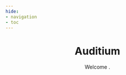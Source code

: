 ```yaml
---
hide:
- navigation
- toc
---
```


<style>

/* .md-content__button.md-icon {
	display: none;
} */

.hero-content-flex {
	bottom: 5px;
}

</style>

<div class="main">
	<header class="section">
		<div class="container-global">
			<div class="section-wrapper">
				<div class="hero-content-flex">
					<div class="hero-left">
						<h1 class="hero-heading">Auditium</h1>
						<p class="hero-subtext">Welcome .</p>
						<p class="hero-subtext"> </p>
					</div>
					<div class="hero-right">
						<!-- Animated Hero Background -->
						<div class="animated-hero-section" style="height: 100%; min-height: auto; background: transparent;">
							<canvas id="homepage-hero" class="animated-hero-canvas"></canvas>
							<div class="animated-hero-vignette"></div>
						</div>
					</div>
				</div>
			</div>
		</div>
	</header>
	<!-- <section class="section">
		<div class="container-global">
			<div class="section-wrapper">
				<div class="flexbox-2-col">
					<div class="flex-card-child">
						<div class="flex-card-item header-item">
							<div class="product-list-header"><img width="24px" src="img/home/build-icon.png" loading="lazy" alt="">
								<h3 class="heading-h3 margin-none">SOLUTIONS</h3>
							</div>
							<p class="feature-paragraph">Scalable Security Solutions for Every Stage of Your Web3 Lifecycle.</p>
						</div>
						<a href="https://docs.agglayer.dev" class="flex-card-item w-inline-block">
							<div class="product-list-item-header">
								<div class="feature-card-heading">Agglayer</div>
								<div class="arrow-embed w-embed"><svg xmlns="http://www.w3.org/2000/svg" display="block" width="100%" height="auto" viewbox="0 0 16 17" fill="none">
										<path d="M9.98805 5.70133L3.41071 12.2787L4.58922 13.4572L11.1666 6.87976V12.2013H12.8333V4.03467H4.66665V5.70133H9.98805Z" fill="currentColor"></path>
									</svg></div>
								<div class="status-tag">LIVE</div>
							</div>
							<p class="feature-paragraph">Agglayer solves blockchain fragmentation by enabling sovereign chains to securely share liquidity, users, and state.</p>
						</a>
						<a href="pos" class="flex-card-item w-inline-block">
							<div class="product-list-item-header">
								<div class="feature-card-heading">Polygon PoS</div>
								<div class="arrow-embed w-embed"><svg xmlns="http://www.w3.org/2000/svg" display="block" width="100%" height="auto" viewbox="0 0 16 17" fill="none">
										<path d="M9.98805 5.70133L3.41071 12.2787L4.58922 13.4572L11.1666 6.87976V12.2013H12.8333V4.03467H4.66665V5.70133H9.98805Z" fill="currentColor"></path>
									</svg></div>
								<div class="status-tag">LIVE</div>
							</div>
							<p class="feature-paragraph">Deploy a dApp on the widely adopted Polygon Proof-of-Stake protocol, an EVM-compatible environment optimized for high throughput and low transaction fees.</p>
						</a>
						<a href="zkEVM" class="flex-card-item w-inline-block">
							<div class="product-list-item-header">
								<div class="feature-card-heading">Polygon zkEVM</div>
								<div class="arrow-embed w-embed"><svg xmlns="http://www.w3.org/2000/svg" display="block" width="100%" height="auto" viewbox="0 0 16 17" fill="none">
										<path d="M9.98805 5.70133L3.41071 12.2787L4.58922 13.4572L11.1666 6.87976V12.2013H12.8333V4.03467H4.66665V5.70133H9.98805Z" fill="currentColor"></path>
									</svg></div>
								<div class="status-tag">LIVE</div>
							</div>
							<p class="feature-paragraph">Deploy a dApp or build infrastructure on zkEVM, an EVM-equivalent ZK rollup designed for security.</p>
						</a>
						<a href="https://docs.agglayer.dev/cdk/" class="flex-card-item w-inline-block">
							<div class="product-list-item-header">
								<div class="feature-card-heading">Agglayer CDK</div>
								<div class="arrow-embed w-embed"><svg xmlns="http://www.w3.org/2000/svg" display="block" width="100%" height="auto" viewbox="0 0 16 17" fill="none">
										<path d="M9.98805 5.70133L3.41071 12.2787L4.58922 13.4572L11.1666 6.87976V12.2013H12.8333V4.03467H4.66665V5.70133H9.98805Z" fill="currentColor"></path>
									</svg></div>
								<div class="status-tag">LIVE</div>
							</div>
							<p class="feature-paragraph">Build and test a zero-knowledge Layer 2 blockchain on Ethereum. Learn about validium and rollup modes, custom native gas tokens, and more.</p>
						</a>
					</div>
					<div class="flex-card-child">
						<div class="flex-card-item header-item">
							<div class="product-list-header"><img width="24px" src="img/home/learn-icon.png" loading="lazy" alt="">
								<h3 class="heading-h3 margin-none">RESOURCES</h3>
							</div>
							<p class="feature-paragraph">Technical Documentation & Resources for Web3 Security Researchers.</p>
						</div>
						<a href="https://docs.agglayer.dev" class="flex-card-item w-inline-block">
							<div class="product-list-item-header">
								<div class="feature-card-heading">Agglayer</div>
								<div class="arrow-embed w-embed"><svg xmlns="http://www.w3.org/2000/svg" display="block" width="100%" height="auto" viewbox="0 0 16 17" fill="none">
										<path d="M9.98805 5.70133L3.41071 12.2787L4.58922 13.4572L11.1666 6.87976V12.2013H12.8333V4.03467H4.66665V5.70133H9.98805Z" fill="currentColor"></path>
									</svg></div>
							</div>
							<p class="feature-paragraph">Introducing the multi-chain Agglayer: what it is and how it works.</p>
						</a>
						<a href="innovation-design" class="flex-card-item w-inline-block">
							<div class="product-list-item-header">
								<div class="feature-card-heading">Innovation & design</div>
								<div class="arrow-embed w-embed"><svg xmlns="http://www.w3.org/2000/svg" display="block" width="100%" height="auto" viewbox="0 0 16 17" fill="none">
										<path d="M9.98805 5.70133L3.41071 12.2787L4.58922 13.4572L11.1666 6.87976V12.2013H12.8333V4.03467H4.66665V5.70133H9.98805Z" fill="currentColor"></path>
									</svg></div>
							</div>
							<p class="feature-paragraph"> Resources focused on both current and future Polygon technologies. It features detailed guides, foundational concepts, and previews of upcoming innovations. </p>
						</a>
						<a href="cdk/architecture/type-1-prover/intro-t1-prover" class="flex-card-item w-inline-block">
							<div class="product-list-item-header">
								<div class="feature-card-heading">Type 1 prover</div>
								<div class="arrow-embed w-embed"><svg xmlns="http://www.w3.org/2000/svg" display="block" width="100%" height="auto" viewbox="0 0 16 17" fill="none">
										<path d="M9.98805 5.70133L3.41071 12.2787L4.58922 13.4572L11.1666 6.87976V12.2013H12.8333V4.03467H4.66665V5.70133H9.98805Z" fill="currentColor"></path>
									</svg></div>
							</div>
							<p class="feature-paragraph">The Polygon type 1 proving component used for creating proofs on your ZK-EVM chain.</p>
						</a>
						<a href="./innovation-design/plonky" class="flex-card-item w-inline-block">
							<div class="product-list-item-header">
								<div class="feature-card-heading">Plonky 2 & 3</div>
								<div class="arrow-embed w-embed"><svg xmlns="http://www.w3.org/2000/svg" display="block" width="100%" height="auto" viewbox="0 0 16 17" fill="none">
										<path d="M9.98805 5.70133L3.41071 12.2787L4.58922 13.4572L11.1666 6.87976V12.2013H12.8333V4.03467H4.66665V5.70133H9.98805Z" fill="currentColor"></path>
									</svg></div>
							</div>
							<p class="feature-paragraph">Keep up with our latest cryptographic developments with the Plonky 2 & 3 libraries.</p>
						</a>
						<a href="innovation-design/polygon-protocols" class="flex-card-item last-item  w-inline-block">
							<div class="product-list-item-header">
								<div class="feature-card-heading">Polygon protocols</div>
								<div class="arrow-embed w-embed"><svg xmlns="http://www.w3.org/2000/svg" display="block" width="100%" height="auto" viewbox="0 0 16 17" fill="none">
										<path d="M9.98805 5.70133L3.41071 12.2787L4.58922 13.4572L11.1666 6.87976V12.2013H12.8333V4.03467H4.66665V5.70133H9.98805Z" fill="currentColor"></path>
									</svg></div>
							</div>
							<p class="feature-paragraph">The Polygon protocol that’s best for you. A guide and decision matrix designed to empower users to navigate the evolving world of decentralization.</p>
						</a>
					</div>
				</div>
			</div>
		</div>
	</section> -->
	<!-- <section class="section">
		<div class="container-global">
			<div class="section-wrapper">
				<div class="stats-section">
					<div class="section-header-wrapper">
						<h2 class="heading-h2">Auditium by the Numbers</h2>
					</div>
					<div class="stats-grid">
						<div class="stat-item">
							<div class="stat-number">50+</div>
							<div class="stat-label">High/Crits Found</div>
						</div>
						<div class="stat-item">
							<div class="stat-number">20+</div>
							<div class="stat-label">Audits</div>
						</div>
						<div class="stat-item">
							<div class="stat-number">$1B+</div>
							<div class="stat-label">TVL Secured</div>
						</div>
					</div>
				</div>
			</div>
		</div>
	</section> -->
	<!-- Trusted Clients Section -->
	<!-- <section class="section">
		<div class="container-global">
			<div class="section-wrapper">
				<div class="clients-section">
					<div class="section-header-wrapper">
						<h2 class="heading-h2">Trusted By</h2>
					</div>
					<div class="clients-logo-scroll">
						<div class="clients-track">
							<div class="client-logo">
								<img src="img/clients/ethereum.svg" alt="Ethereum" loading="lazy">
							</div>
							<div class="client-logo">
								<img src="img/clients/polygon.png" alt="Polygon" loading="lazy">
							</div>
							<div class="client-logo">
								<img src="img/clients/arbitrum.svg" alt="Arbitrum" loading="lazy">
							</div>
							<div class="client-logo">
								<img src="img/clients/optimism.svg" alt="Optimism" loading="lazy">
							</div>
							<div class="client-logo">
								<img src="img/clients/uniswap.svg" alt="Uniswap" loading="lazy">
							</div>
							<div class="client-logo">
								<img src="img/clients/aave.svg" alt="Aave" loading="lazy">
							</div>
							<div class="client-logo">
								<img src="img/clients/ethereum.svg" alt="Ethereum" loading="lazy">
							</div>
							<div class="client-logo">
								<img src="img/clients/polygon.png" alt="Polygon" loading="lazy">
							</div>
							<div class="client-logo">
								<img src="img/clients/arbitrum.svg" alt="Arbitrum" loading="lazy">
							</div>
							<div class="client-logo">
								<img src="img/clients/optimism.svg" alt="Optimism" loading="lazy">
							</div>
							<div class="client-logo">
								<img src="img/clients/uniswap.svg" alt="Uniswap" loading="lazy">
							</div>
							<div class="client-logo">
								<img src="img/clients/aave.svg" alt="Aave" loading="lazy">
							</div>
							<div class="client-logo">
								<img src="img/clients/ethereum.svg" alt="Ethereum" loading="lazy">
							</div>
							<div class="client-logo">
								<img src="img/clients/polygon.png" alt="Polygon" loading="lazy">
							</div>
							<div class="client-logo">
								<img src="img/clients/arbitrum.svg" alt="Arbitrum" loading="lazy">
							</div>
							<div class="client-logo">
								<img src="img/clients/optimism.svg" alt="Optimism" loading="lazy">
							</div>
							<div class="client-logo">
								<img src="img/clients/uniswap.svg" alt="Uniswap" loading="lazy">
							</div>
							<div class="client-logo">
								<img src="img/clients/aave.svg" alt="Aave" loading="lazy">
							</div>
						</div>
					</div>
				</div>
			</div>
		</div>
	</section>
	<section class="section">
		<div class="container-global">
			<div class="section-wrapper">
				<div class="home-dev-resources">
					<div class="section-header-wrapper">
						<h2 class="heading-h2">Developer resources</h2>
						<p class="home-section-subtext">For developers who know what they want to build and are ready to go.</p>
					</div>
					<div class="flexbox">
						<a href="/tools/" class="home-feature-card w-inline-block"><img src="img/home/build.png" loading="lazy" alt="" class="feature-icon">
							<div class="feature-content">
								<div class="feature-content-wrapper">
									<div class="feature-content-name">Developer tools</div>
									<div class="arrow-embed w-embed"><svg xmlns="http://www.w3.org/2000/svg" display="block" width="100%" height="auto" viewbox="0 0 16 17" fill="none">
											<path d="M9.98805 5.70133L3.41071 12.2787L4.58922 13.4572L11.1666 6.87976V12.2013H12.8333V4.03467H4.66665V5.70133H9.98805Z" fill="currentColor"></path>
										</svg></div>
								</div>
								<p class="paragraph-small">RPC providers, faucets, data indexing, Web3 dApp development SDKs, block explorers, storage, and more.</p>
							</div>
						</a>
						<a href="./zkEVM/how-to/write-contract" class="home-feature-card w-inline-block"><img src="img/home/tutorial.svg" loading="lazy" alt="" class="feature-icon">
							<div class="feature-content">
								<div class="feature-content-wrapper">
									<div class="feature-content-name">Write a zkEVM contract</div>
									<div class="arrow-embed w-embed"><svg xmlns="http://www.w3.org/2000/svg" display="block" width="100%" height="auto" viewbox="0 0 16 17" fill="none">
											<path d="M9.98805 5.70133L3.41071 12.2787L4.58922 13.4572L11.1666 6.87976V12.2013H12.8333V4.03467H4.66665V5.70133H9.98805Z" fill="currentColor"></path>
										</svg></div>
								</div>
								<p class="paragraph-small">Step-by-step guidance for writing smart contracts with zkEVM.</p>
							</div>
						</a>
						<a href="https://ecosystem.polygon.technology/spn/explore/?search=&competency=&chain=" class="home-feature-card w-inline-block"><img src="img/home/network.svg" loading="lazy" alt="" class="feature-icon">
							<div class="feature-content">
								<div class="feature-content-wrapper">
									<div class="feature-content-name">Solution Provider Network</div>
									<div class="arrow-embed w-embed"><svg xmlns="http://www.w3.org/2000/svg" display="block" width="100%" height="auto" viewbox="0 0 16 17" fill="none">
											<path d="M9.98805 5.70133L3.41071 12.2787L4.58922 13.4572L11.1666 6.87976V12.2013H12.8333V4.03467H4.66665V5.70133H9.98805Z" fill="currentColor"></path>
										</svg></div>
								</div>
								<p class="paragraph-small">Searchable catalog of tooling and infrastructure for developers.</p>
							</div>
						</a>
					</div>
				</div>
			</div>
		</div>
	</section>
	<section class="section">
		<div class="container-global">
			<div class="section-wrapper">
				<div class="home-dev-resources">
					<div class="section-header-wrapper">
						<h2 class="heading-h2">Quickstart</h2>
						<p class="home-section-subtext">Are you ready to start building?</p>
					</div>
					<div class="flexbox">
						<a href="https://docs.agglayer.dev/cdk/cdk-opgeth/local-guide/" class="home-feature-card w-inline-block"><img src="img/logo.svg" loading="lazy" alt="" class="feature-icon">
							<div class="feature-content-wrapper">
								<div class="feature-content-name">Agglayer CDK: Deploy a local test rollup</div>
								<div class="arrow-embed w-embed"><svg xmlns="http://www.w3.org/2000/svg" display="block" width="100%" height="auto" viewbox="0 0 16 17" fill="none">
										<path d="M9.98805 5.70133L3.41071 12.2787L4.58922 13.4572L11.1666 6.87976V12.2013H12.8333V4.03467H4.66665V5.70133H9.98805Z" fill="currentColor"></path>
									</svg></div>
							</div>
						</a>
						<a href="zkEVM/how-to/using-hardhat/" class="home-feature-card w-inline-block"><img src="img/logo.svg" loading="lazy" alt="" class="feature-icon">
							<div class="feature-content">
								<div class="feature-content-wrapper">
									<div class="feature-content-name">Polygon zkEVM: Deploy a smart contract to the zkEVM Cardona testnet</div>
									<div class="arrow-embed w-embed"><svg xmlns="http://www.w3.org/2000/svg" display="block" width="100%" height="auto" viewbox="0 0 16 17" fill="none">
											<path d="M9.98805 5.70133L3.41071 12.2787L4.58922 13.4572L11.1666 6.87976V12.2013H12.8333V4.03467H4.66665V5.70133H9.98805Z" fill="currentColor"></path>
										</svg></div>
								</div>
							</div>
						</a>
						<a href="pos/get-started/building-on-polygon/" class="home-feature-card w-inline-block"><img src="img/logo.svg" loading="lazy" alt="" class="feature-icon">
							<div class="feature-content-wrapper">
								<div class="feature-content-name">Polygon PoS: Build a new web3 dApp</div>
								<div class="arrow-embed w-embed"><svg xmlns="http://www.w3.org/2000/svg" display="block" width="100%" height="auto" viewbox="0 0 16 17" fill="none">
										<path d="M9.98805 5.70133L3.41071 12.2787L4.58922 13.4572L11.1666 6.87976V12.2013H12.8333V4.03467H4.66665V5.70133H9.98805Z" fill="currentColor"></path>
									</svg></div>
							</div>
						</a>
					</div>
					<div class="flexbox items-4">
						<a href="/pos/how-to/bridging/ethereum-polygon/portal-ui/" class="home-feature-card w-inline-block"><img src="img/logo.svg" loading="lazy" alt="" class="feature-icon">
							<div class="feature-content-wrapper">
								<div class="feature-content-name">Polygon PoS: Bridge tokens and send interlayer messages</div>
								<div class="arrow-embed w-embed"><svg xmlns="http://www.w3.org/2000/svg" display="block" width="100%" height="auto" viewbox="0 0 16 17" fill="none">
										<path d="M9.98805 5.70133L3.41071 12.2787L4.58922 13.4572L11.1666 6.87976V12.2013H12.8333V4.03467H4.66665V5.70133H9.98805Z" fill="currentColor"></path>
									</svg></div>
							</div>
						</a>
						<a href="zkEVM/get-started/setup-nodes/production-node/" class="home-feature-card w-inline-block"><img src="img/logo.svg" loading="lazy" alt="" class="feature-icon">
							<div class="feature-content-wrapper">
								<div class="feature-content-name">Polygon zkEVM: Set up a zkNode</div>
								<div class="arrow-embed w-embed"><svg xmlns="http://www.w3.org/2000/svg" display="block" width="100%" height="auto" viewbox="0 0 16 17" fill="none">
										<path d="M9.98805 5.70133L3.41071 12.2787L4.58922 13.4572L11.1666 6.87976V12.2013H12.8333V4.03467H4.66665V5.70133H9.98805Z" fill="currentColor"></path>
									</svg></div>
							</div>
						</a>
					</div>
				</div>
			</div>
		</div>
	</section> -->
</div>